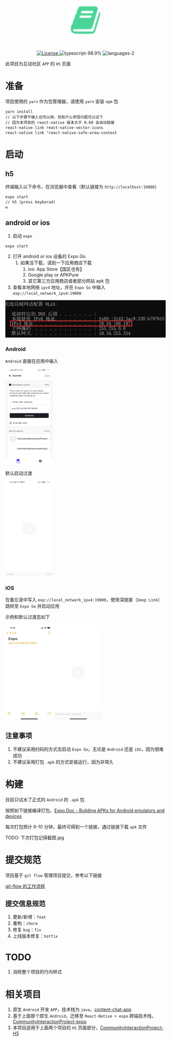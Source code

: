 <p align="center"><img alt="APP 图片" align="center" width="100px" height="100px" src="./doc/ic_book_128.svg"/></p><br />
<p align="center">
  <a href="https://baike.baidu.com/item/X%2FMIT%E8%AE%B8%E5%8F%AF%E5%8D%8F%E8%AE%AE/10136122?fr=aladdin">
    <img src="https://img.shields.io/github/license/pandoralink/CommunityInteractionProject-H5" alt="License">
  </a>
  <img src="https://img.shields.io/github/languages/top/pandoralink/CommunityInteractionProject-expo" alt="typescript-98.9%" />
  <img src="https://img.shields.io/github/languages/count/pandoralink/CommunityInteractionProject-expo" alt="languages-2">
</p>

此项目为互动社区 `APP` 的 `H5` 页面

# 准备

项目使用的 `yarn` 作为包管理器，请使用 `yarn` 安装 `npm` 包

```shell
yarn install
// 以下步骤不输入也可以用，但有什么奇怪问题可以试下
// 因为本项目的 react-native 版本大于 0.60 会自动链接
react-native link react-native-vector-icons
react-native link "react-native-safe-area-context
```

# 启动

## h5

终端输入以下命令，在浏览器中查看（默认链接为 `http://localhost:19006`）

```shell
expo start
// h5 (press keyborad)
w
```

## android or ios

1. 启动 `expo`

```shell
expo start
```

2. 打开 android or ios 设备的 Expo Go
    1. 如果没下载，请到一下应用商店下载
        1. ios: App Store【国区也有】
        2. Google play or APKPure
        3. 其它第三方应用商店或者部分网站 apk 包
3. 查看本地网络 `ipv4` 地址，并在 `Expo Go` 中输入 `exp://local_network_ipv4:19000`

![IMG](./doc/doc_1.png)

### Android

`Android` 直接在应用中输入

<img src="./doc/doc_2.jpg" width="150" height="300" alt="doc_2.jpg">

默认启动过渡

<img src="./doc/doc_3.jpg" width="150" height="300" alt="doc_3.jpg">

### iOS

在备忘录中写入 `exp://local_network_ipv4:19000`，使用深链接（`Deep Link`）跳转至 `Expo Go` 并启动应用

示例和默认过渡态如下

<img src="./doc/doc_4.PNG" width="150" height="300" alt="doc_4.PNG">
<img src="./doc/doc_5.PNG" width="150" height="300" alt="doc_5.PNG">

## 注意事项

1. 不建议采用扫码的方式去启动 `Expo Go`，无论是 `Android` 还是 `iOS`，因为很难成功
2. 不建议采用打包 `.apk` 的方式安装运行，因为非常久

# 构建

目前只试水了正式的 `Android` 的 `.apk` 包

按照如下链接编译打包，[Expo Doc - Building APKs for Android emulators and devices](https://docs.expo.dev/build-reference/apk/)

每次打包预计 6-10 分钟，最终可得到一个链接，通过链接下载 `apk` 文件

TODO: 下次打包记得截图.jpg

# 提交规范

项目基于 `git flow` 管理项目提交，参考以下链接

[git-flow 的工作流程](https://www.git-tower.com/learn/git/ebook/cn/command-line/advanced-topics/git-flow)

## 提交信息规范

1. 更新/新增：`feat`
2. 重构：`chore`
3. 修复 `bug`：`fix`
4. 上线版本修复：`hotfix`

# TODO

1. 消除整个项目的行内样式

# 相关项目

1. 原生 `Android` 开发 `APP`，技术栈为 `java`，[content-chat-app](https://github.com/pandoralink/content-chat-app)
2. 基于上面那个原生 `Android`，迁移至 `React-Native + expo`
   跨端技术栈，[CommunityInteractionProject-expo](https://github.com/pandoralink/CommunityInteractionProject-expo)
3. 本项目适用于上面两个项目的 `H5`
   页面部分，[CommunityInteractionProject-H5](https://github.com/pandoralink/CommunityInteractionProject-H5)
